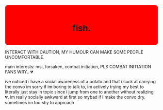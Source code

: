 <div style="background-color: red; padding: 20px; border-radius: 10px;">
  <h1 align="center">fish.</h1>
</div>

INTERACT WITH CAUTION, MY HUMOUR CAN MAKE SOME PEOPLE UNCOMFORTABLE.

main interests: msi, forsaken, combat initiation, PLS COMBAT INITIATION FANS WRY.. 💔


ive noticed i have a social awareness of a potato and that i suck at carrying the convo im sorry if im boring to talk to, im actively trying my best to literally just stay in topic since i jump from one to another without realizing 💔, im really socially awkward at first so mybad if i make the convo dry. sometimes im too shy to approach
